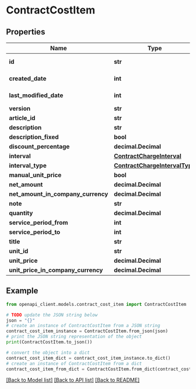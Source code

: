 # ContractCostItem


## Properties

Name | Type | Description | Notes
------------ | ------------- | ------------- | -------------
**id** | **str** |  | [optional] [readonly] 
**created_date** | **int** |  | [optional] [readonly] 
**last_modified_date** | **int** |  | [optional] [readonly] 
**version** | **str** |  | [optional] 
**article_id** | **str** |  | [optional] 
**description** | **str** |  | [optional] 
**description_fixed** | **bool** |  | [optional] 
**discount_percentage** | **decimal.Decimal** |  | [optional] 
**interval** | [**ContractChargeInterval**](ContractChargeInterval.md) |  | [optional] 
**interval_type** | [**ContractChargeIntervalType**](ContractChargeIntervalType.md) |  | [optional] 
**manual_unit_price** | **bool** |  | [optional] 
**net_amount** | **decimal.Decimal** |  | [optional] 
**net_amount_in_company_currency** | **decimal.Decimal** |  | [optional] 
**note** | **str** |  | [optional] 
**quantity** | **decimal.Decimal** |  | [optional] 
**service_period_from** | **int** |  | [optional] 
**service_period_to** | **int** |  | [optional] 
**title** | **str** |  | [optional] 
**unit_id** | **str** |  | [optional] 
**unit_price** | **decimal.Decimal** |  | [optional] 
**unit_price_in_company_currency** | **decimal.Decimal** |  | [optional] 

## Example

```python
from openapi_client.models.contract_cost_item import ContractCostItem

# TODO update the JSON string below
json = "{}"
# create an instance of ContractCostItem from a JSON string
contract_cost_item_instance = ContractCostItem.from_json(json)
# print the JSON string representation of the object
print(ContractCostItem.to_json())

# convert the object into a dict
contract_cost_item_dict = contract_cost_item_instance.to_dict()
# create an instance of ContractCostItem from a dict
contract_cost_item_from_dict = ContractCostItem.from_dict(contract_cost_item_dict)
```
[[Back to Model list]](../README.md#documentation-for-models) [[Back to API list]](../README.md#documentation-for-api-endpoints) [[Back to README]](../README.md)


